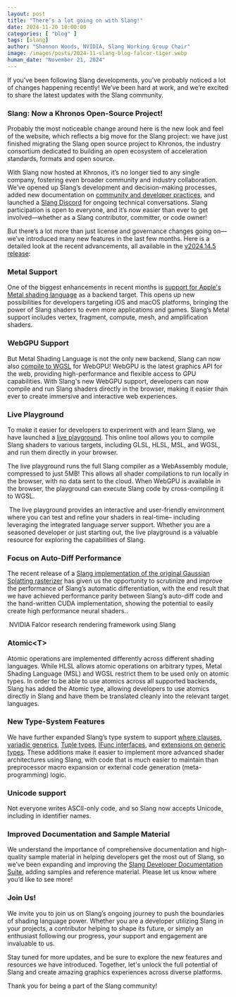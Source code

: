 ```yaml
---
layout: post
title: "There’s a lot going on with Slang!"
date: 2024-11-20 10:00:00
categories: [ "blog" ]
tags: [slang]
author: "Shannon Woods, NVIDIA, Slang Working Group Chair"
image: /images/posts/2024-11-slang-blog-falcor-tiger.webp
human_date: "November 21, 2024"
---
```


If you’ve been following Slang developments, you’ve probably noticed a lot of changes happening recently! We’ve been hard at work, and we’re excited to share the latest updates with the Slang community. 

### Slang: Now a Khronos Open-Source Project!

Probably the most noticeable change around here is the new look and feel of the website, which reflects a big move for the Slang project: we have just finished migrating the Slang open source project to Khronos, the industry consortium dedicated to building an open ecosystem of acceleration standards, formats and open source. 

With Slang now hosted at Khronos, it’s no longer tied to any single company, fostering even broader community and industry collaboration. We’ve opened up Slang’s development and decision-making processes, added new documentation on [community and developer practices](https://shader-slang.com/community/), and launched a [Slang Discord](https://khr.io/slangdiscord) for ongoing technical conversations. Slang participation is open to everyone, and it’s now easier than ever to get involved—whether as a Slang contributor, committer, or code owner!

But there’s a lot more than just license and governance changes going on—we’ve introduced many new features in the last few months. Here is a detailed look at the recent advancements, all available in the [v2024.14.5 release](https://github.com/shader-slang/slang/releases/tag/v2024.14.5):

### Metal Support

One of the biggest enhancements in recent months is [support for Apple's Metal shading language](https://shader-slang.com/slang/user-guide/metal-target-specific) as a backend target. This opens up new possibilities for developers targeting iOS and macOS platforms, bringing the power of Slang shaders to even more applications and games. Slang’s Metal support includes vertex, fragment, compute, mesh, and amplification shaders.

### WebGPU Support

But Metal Shading Language is not the only new backend, Slang can now also [compile to WGSL](https://shader-slang.com/slang/user-guide/wgsl-target-specific) for WebGPU! WebGPU is the latest graphics API for the web, providing high-performance and flexible access to GPU capabilities. With Slang's new WebGPU support, developers can now compile and run Slang shaders directly in the browser, making it easier than ever to create immersive and interactive web experiences.

### Live Playground

To make it easier for developers to experiment with and learn Slang, we have launched a [live playground](http://try.shader-slang.com). This online tool allows you to compile Slang shaders to various targets, including GLSL, HLSL, MSL, and WGSL, and run them directly in your browser. 

The live playground runs the full Slang compiler as a WebAssembly module, compressed to just 5MB! This allows all shader compilations to run locally in the browser, with no data sent to the cloud. When WebGPU is available in the browser, the playground can execute Slang code by cross-compiling it to WGSL.

<img src="/images/posts/2024-11-slang-blog-live-playground.webp" alt="" class="img-fluid">
The live playground provides an interactive and user-friendly environment where you can test and refine your shaders in real-time– including leveraging the integrated language server support. Whether you are a seasoned developer or just starting out, the live playground is a valuable resource for exploring the capabilities of Slang.

### Focus on Auto-Diff Performance

The recent release of a [Slang implementation of the original Gaussian Splatting rasterizer](https://github.com/google/slang-gaussian-rasterization) has given us the opportunity to scrutinize and improve the performance of Slang’s automatic differentiation, with the end result that we have achieved performance parity between Slang’s auto-diff code and the hand-written CUDA implementation, showing the potential to easily create high performance neural shaders..

<img src="/images/posts/2024-11-slang-blog-falcor-tiger.webp" alt="" class="img-fluid">
NVIDIA Falcor research rendering framework using Slang

### Atomic&lt;T&gt;

Atomic operations are implemented differently across different shading languages. While HLSL allows atomic operations on arbitrary types, Metal Shading Language (MSL) and WGSL restrict them to be used only on atomic types. In order to be able to use atomics across all supported backends, Slang has added the Atomic<T> type, allowing developers to use atomics directly in Slang and have them be translated cleanly into the relevant target languages.

### New Type-System Features

We have further expanded Slang’s type system to support [where clauses](https://shader-slang.com/slang/user-guide/interfaces-generics.html#generics),  [variadic generics](https://shader-slang.com/slang/user-guide/interfaces-generics.html#variadic-generics), [Tuple types](https://shader-slang.com/slang/user-guide/convenience-features.html#tuple-types), [IFunc interfaces](https://github.com/shader-slang/slang/blob/master/docs/proposals/009-ifunc.md), and [extensions on generic types](https://shader-slang.com/slang/user-guide/interfaces-generics.html#extensions-to-interfaces). These additions make it easier to implement more advanced shader architectures using Slang, with code that is much easier to maintain than preprocessor macro expansion or external code generation (meta-programming) logic.

### Unicode support
Not everyone writes ASCII-only code, and so Slang now accepts Unicode, including in identifier names.

### Improved Documentation and Sample Material

We understand the importance of comprehensive documentation and high-quality sample material in helping developers get the most out of Slang, so we’ve been expanding and improving the [Slang Developer Documentation Suite](https://shader-slang.com/docs/), adding samples and reference material. Please let us know where you’d like to see more! 

### Join Us!

We invite you to join us on Slang’s ongoing journey to push the boundaries of shading language power. Whether you are a developer utilizing Slang in your projects, a contributor helping to shape its future, or simply an enthusiast following our progress, your support and engagement are invaluable to us.

Stay tuned for more updates, and be sure to explore the new features and resources we have introduced. Together, let's unlock the full potential of Slang and create amazing graphics experiences across diverse platforms.

Thank you for being a part of the Slang community!
